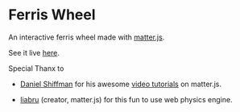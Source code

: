 # Ferris Wheel

An interactive ferris wheel made with [matter.js](https://brm.io/matter-js/).

See it live [here](https://mountap.github.io/web-projects/ferris-wheel-matterJS/).

Special Thanx to

- [Daniel Shiffman](https://twitter.com/shiffman) for his awesome [video tutorials](https://www.youtube.com/playlist?list=PLRqwX-V7Uu6bLh3T_4wtrmVHOrOEM1ig_) on matter.js.

- [liabru](https://twitter.com/liabru) (creator, matter.js) for this fun to use web physics engine.
